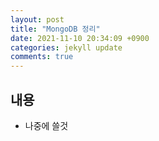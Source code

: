 ```yaml
---
layout: post
title: "MongoDB 정리"
date: 2021-11-10 20:34:09 +0900
categories: jekyll update
comments: true
---
```


## 내용
- 나중에 쓸것